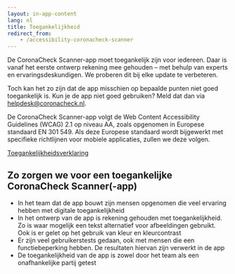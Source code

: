 ```yaml
---
layout: in-app-content
lang: nl
title: Toegankelijkheid
redirect_from: 
    - /accessibility-coronacheck-scanner
---
```

De CoronaCheck Scanner-app moet toegankelijk zijn voor iedereen. Daar is vanaf het eerste ontwerp rekening mee gehouden – met behulp van experts en ervaringsdeskundigen. We proberen dit bij elke update te verbeteren. 

Toch kan het zo zijn dat de app misschien op bepaalde punten niet goed toegankelijk is. Kun je de app niet goed gebruiken? Meld dat dan via <a href='mailto:helpdesk@coronacheck.nl'>helpdesk@coronacheck.nl</a>.
 
De CoronaCheck Scanner-app volgt de Web Content Accessibility Guidelines (WCAG) 2.1 op niveau AA, zoals opgenomen in Europese standaard EN 301 549. Als deze Europese standaard wordt bijgewerkt met specifieke richtlijnen voor mobiele applicaties, zullen we deze volgen.

<a href='https://www.toegankelijkheidsverklaring.nl/register/4310' target='_blank' rel='noopener noreferrer'>Toegankelijkheidsverklaring</a>

## Zo zorgen we voor een toegankelijke CoronaCheck Scanner(-app)
 
- In het team dat de app bouwt zijn mensen opgenomen die veel ervaring hebben met digitale toegankelijkheid
- In het ontwerp van de app is rekening gehouden met toegankelijkheid. Zo is waar mogelijk een tekst alternatief voor afbeeldingen gebruikt. Ook is er gelet op het gebruik van kleur en kleurcontrast
- Er zijn veel gebruikerstests gedaan, ook met mensen die een functiebeperking hebben. De resultaten hiervan zijn verwerkt in de app
- De toegankelijkheid van de app is zowel door het team als een onafhankelijke partij getest
